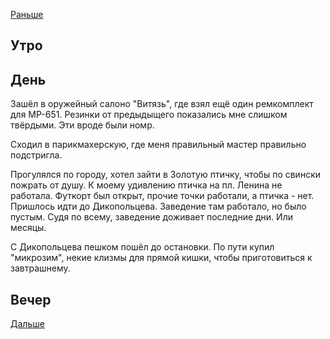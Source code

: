 [Раньше](2021.05.11.md)  
## Утро
## День
Зашёл в оружейный салоно "Витязь", где взял ещё один ремкомплект для МР-651. Резинки от предыдыщего показались мне слишком твёрдыми. Эти вроде были номр.

Сходил в парикмахерскую, где меня правильный мастер правильно подстригла.

Прогулялся по городу, хотел зайти в Золотую птичку, чтобы по свински пожрать от душу. К моему удивлению птичка на пл. Ленина не работала. Футкорт был открыт, прочие точки работали, а птичка - нет.  
Пришлось идти до Дикопольцева. Заведение там работало, но было пустым. Судя по всему, заведение доживает последние дни. Или месяцы.

С Дикопольцева пешком пошёл до остановки. По пути купил "микрозим", некие клизмы для прямой кишки, чтобы приготовиться к завтрашнему.
## Вечер
[Дальше](2021.05.13.md)
